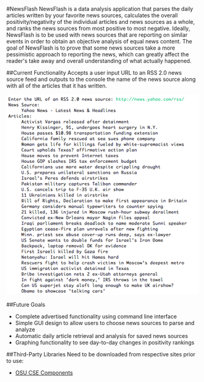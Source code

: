 #NewsFlash
NewsFlash is a data analysis application that parses the daily articles written by your favorite news sources, calculates the overall positivity/negativity of the individual articles and news sources as a whole, and ranks the news sources from most positive to most negative.  Ideally, NewsFlash is to be used with news sources that are reporting on similar events in order to obtain an objective analysis of equal news content.  The goal of NewsFlash is to prove that some news sources take a more pessimistic approach to reporting the news, which can greatly affect the reader's take away and overall understanding of what actually happened.

##Current Functionality
Accepts a user input URL to an RSS 2.0 news source feed and outputs to the console the name of the news source along with all of the articles that it has written.

![NewsFlash](https://raw.githubusercontent.com/thomasdclark/NewsFlash/master/resources/current_functionality.png)

##Future Goals
* Complete advertised functionality using command line interface
* Simple GUI design to allow users to choose news sources to parse and analyze
* Automatic daily article retrieval and analysis for saved news sources
* Graphing functionality to see day-to-day changes in positivity rankings

##Third-Party Libraries
Need to be downloaded from respective sites prior to use:
* [OSU CSE Components](http://web.cse.ohio-state.edu/software/common/doc/)